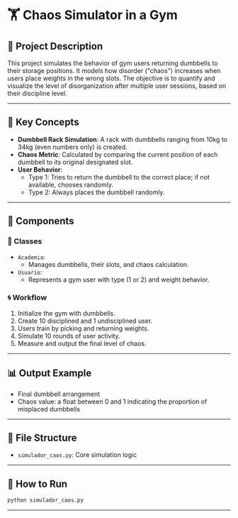 # 🏋️ Chaos Simulator in a Gym

## 📌 Project Description

This project simulates the behavior of gym users returning dumbbells to their storage positions. It models how disorder ("chaos") increases when users place weights in the wrong slots. The objective is to quantify and visualize the level of disorganization after multiple user sessions, based on their discipline level.

---

## 🧠 Key Concepts

- **Dumbbell Rack Simulation**: A rack with dumbbells ranging from 10kg to 34kg (even numbers only) is created.
- **Chaos Metric**: Calculated by comparing the current position of each dumbbell to its original designated slot.
- **User Behavior**:
  - Type 1: Tries to return the dumbbell to the correct place; if not available, chooses randomly.
  - Type 2: Always places the dumbbell randomly.

---

## 🧩 Components

### 🔧 Classes

- `Academia`:
  - Manages dumbbells, their slots, and chaos calculation.
- `Usuario`:
  - Represents a gym user with type (1 or 2) and weight behavior.

### 🌀 Workflow

1. Initialize the gym with dumbbells.
2. Create 10 disciplined and 1 undisciplined user.
3. Users train by picking and returning weights.
4. Simulate 10 rounds of user activity.
5. Measure and output the final level of chaos.

---

## 📊 Output Example

- Final dumbbell arrangement
- Chaos value: a float between 0 and 1 indicating the proportion of misplaced dumbbells

---

## 📁 File Structure

- `simulador_caos.py`: Core simulation logic

---

## 🚀 How to Run

```bash
python simulador_caos.py
```

---
